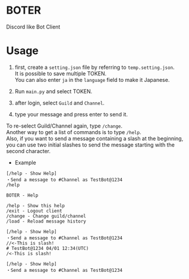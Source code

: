 # BOTER
Discord like Bot Client

# Usage
1. first, create a `setting.json` file by referring to `temp.setting.json`.  
It is possible to save multiple TOKEN.  
You can also enter `ja` in the `language` field to make it Japanese.

2. Run `main.py` and select TOKEN.

3. after login, select `Guild` and `Channel`.

4. type your message and press enter to send it.

To re-select Guild/Channel again, type `/change`.  
Another way to get a list of commands is to type `/help`.  
Also, if you want to send a message containing a slash at the beginning, you can use two initial slashes to send the message starting with the second character.  
- Example
```
[/help - Show Help]
・Send a message to #Channel as TestBot@1234
/help

BOTER - Help

/help - Show this help
/exit - Logout client
/change - Change guild/channel
/load - Reload message history

[/help - Show Help]
・Send a message to #Channel as TestBot@1234
//<-This is slash!
# TestBot@1234 04/01 12:34(UTC)
/<-This is slash!

[/help - Show Help]
・Send a message to #Channel as TestBot@1234
```

